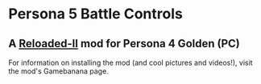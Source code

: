 # Persona 5 Battle Controls
## A [Reloaded-II](https://github.com/Reloaded-Project/Reloaded-II) mod for Persona 4 Golden (PC)

For information on installing the mod (and cool pictures and videos!), visit the mod's Gamebanana page.
